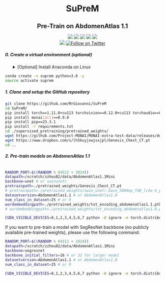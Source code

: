 <h1 align="center">SuPreM</h1>
<h3 align="center" style="font-size: 20px; margin-bottom: 4px">Pre-Train on AbdomenAtlas 1.1</h3>
<p align="center">
    <a href='https://www.zongweiz.com/dataset'><img src='https://img.shields.io/badge/Project-Page-Green'></a> 
    <a href='https://www.cs.jhu.edu/~alanlab/Pubs23/li2023suprem.pdf'><img src='https://img.shields.io/badge/Paper-PDF-purple'></a> 
    <a href='document/promotion_slides.pdf'><img src='https://img.shields.io/badge/Slides-PDF-orange'></a> 
    <a href='document/dom_wse_poster.pdf'><img src='https://img.shields.io/badge/Poster-PDF-blue'></a> 
    <a href='https://www.cs.jhu.edu/news/ai-and-radiologists-unite-to-map-the-abdomen/'><img src='https://img.shields.io/badge/WSE-News-yellow'></a>
    <br/>
    <a href="https://github.com/MrGiovanni/SuPreM"><img src="https://img.shields.io/github/stars/MrGiovanni/SuPreM?style=social" /></a>
    <a href="https://twitter.com/bodymaps317"><img src="https://img.shields.io/twitter/follow/BodyMaps" alt="Follow on Twitter" /></a>
</p>

##### 0. Create a virtual environment (optional)

<details>
<summary style="margin-left: 25px;">[Optional] Install Anaconda on Linux</summary>
<div style="margin-left: 25px;">
    
```bash
wget https://repo.anaconda.com/archive/Anaconda3-2024.06-1-Linux-x86_64.sh
bash Anaconda3-2024.06-1-Linux-x86_64.sh -b -p ./anaconda3
./anaconda3/bin/conda init
source ~/.bashrc
```
</div>
</details>

```bash
conda create -n suprem python=3.8 -y
source activate suprem
```

##### 1. Clone and setup the GitHub repository

```bash
git clone https://github.com/MrGiovanni/SuPreM
cd SuPreM/
pip install torch==1.11.0+cu113 torchvision==0.12.0+cu113 torchaudio==0.11.0 --extra-index-url https://download.pytorch.org/whl/cu113
pip install monai[all]==0.9.0
pip install pip==23.3.1
pip install -r requirements.txt
cd ./supervised_pretraining/pretrained_weights/
wget https://github.com/Project-MONAI/MONAI-extra-test-data/releases/download/0.8.1/swin_unetr.base_5000ep_f48_lr2e-4_pretrained.pt
wget https://www.dropbox.com/s/lh5kuyjxwjsxjpl/Genesis_Chest_CT.pt
cd ..
```

##### 2. Pre-train models on AbdomenAtlas 1.1

```bash

RANDOM_PORT=$((RANDOM % 64512 + 1024))
datapath=/scratch/zzhou82/data/AbdomenAtlas1.1Mini
backbone=unet # or swinunetr
pretrainpath=./pretrained_weights/Genesis_Chest_CT.pt
# pretrainpath=./pretrained_weights/swin_unetr.base_5000ep_f48_lr2e-4_pretrained.pt # for swinunetr
datasetversion=AbdomenAtlas1.1 # or AbdomenAtlas1.0
num_class_in_dataset=25 # or 9
wordembeddingpath=./pretrained_weights/txt_encoding_abdomenatlas1.1.pth
# wordembeddingpath=./pretrained_weights/txt_encoding_abdomenatlas1.0.pth # for AbdomenAtlas 1.0

CUDA_VISIBLE_DEVICES=0,1,2,3,4,5,6,7 python -W ignore -m torch.distributed.launch --nproc_per_node=8 --master_port=$RANDOM_PORT train.py --dist --dataset_list $datasetversion --data_root_path $datapath --num_workers 10 --log_name $datasetversion.$backbone --pretrain $pretrainpath --word_embedding $wordembeddingpath --backbone $backbone --lr 1e-3 --warmup_epoch 20 --batch_size 8 --max_epoch 800 --cache_dataset --num_class $num_class_in_dataset --cache_num 300 --dataset_version $datasetversion
```

If you want to pre-train a model with SegResNet backbone (no publicly available pre-trained weights), please use the following command:
```bash
RANDOM_PORT=$((RANDOM % 64512 + 1024))
datapath=/scratch/zzhou82/data/AbdomenAtlas1.1Mini
backbone=segresnet
backbone_initial_filters=16 # or 32 for larger model
datasetversion=AbdomenAtlas1.1 # or AbdomenAtlas1.0
num_class_in_dataset=25 # or 9

CUDA_VISIBLE_DEVICES=0,1,2,3,4,5,6,7 python -W ignore -m torch.distributed.launch --nproc_per_node=8 --master_port=$RANDOM_PORT train.py --dist --dataset_list $datasetversion --data_root_path $datapath --num_workers 10 --log_name $datasetversion.$backbone --backbone $backbone --segresnet_init_filters $backbone_initial_filters --lr 1e-3 --warmup_epoch 20 --batch_size 16 --max_epoch 800 --cache_dataset --num_class $num_class_in_dataset --cache_num 300 --dataset_version $datasetversion
```
